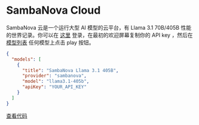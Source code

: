 # SambaNova Cloud

SambaNova 云是一个运行大型 AI 模型的云平台，有 Llama 3.1 70B/405B 性能的世界记录。你可以在 [这里](http://cloud.sambanova.ai?utm_source=continue&utm_medium=external&utm_campaign=cloud_signup) 登录，在最初的欢迎屏幕复制你的 API key ，然后在 [模型列表](https://community.sambanova.ai/t/quick-start-guide/104) 任何模型上点击 play 按钮。

```json title="config.json"
{
  "models": [
    {
      "title": "SambaNova Llama 3.1 405B",
      "provider": "sambanova",
      "model": "llama3.1-405b",
      "apiKey": "YOUR_API_KEY"
    }
  ]
}
```

[查看代码](https://github.com/continuedev/continue/blob/main/core/llm/llms/SambaNova.ts)

